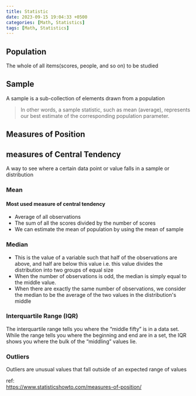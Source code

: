 ```yaml
---
title: Statistic
date: 2023-09-15 19:04:33 +0500
categories: [Math, Statistics]
tags: [Math, Statistics]
---
```


## Population
The whole of all items(scores, people, and so on) to be studied

## Sample
A sample is a sub-collection of elements drawn from a population

> In other words, a sample statistic, such as mean (average), represents our best estimate of the corresponding population parameter.

## Measures of Position

## measures of Central Tendency
A way to see where a certain data point or value falls in a sample or distribution

### Mean
#### Most used measure of central tendency
- Average of all observations
- The sum of all the scores divided by the number of scores
- We can estimate the mean of population by using the mean of sample

### Median
- This is the value of a variable such that half of the observations are above, and half are below this value i.e. this value divides the distribution into two groups of equal size
- When the number of observations is odd, the median is simply equal to the middle value.
- When there are exactly the same number of observations, we consider the median to be the average of the two values in the distribution's middle

### Interquartile Range (IQR)
The interquartile range tells you where the “middle fifty” is in a data set. While the range tells you where the beginning and end are in a set, the IQR shows you where the bulk of the “middling” values lie.

### Outliers
Outliers are unusual values that fall outside of an expected range of values



ref:<br>
<a href="https://www.statisticshowto.com/measures-of-position/">https://www.statisticshowto.com/measures-of-position/</a>
